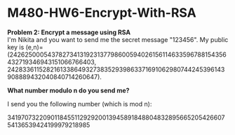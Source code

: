 M480-HW6-Encrypt-With-RSA
=========================

<b>Problem 2: Encrypt a message using RSA </b><br>
I'm Nikita and you want to send me the secret message "123456". My public key is (e,n)=(242625000543782734131923137798600594026156114633596788154356432719346943151066766403, 242833611528216133864932738352939863371691062980744245396143908889432040840714260647). 

<b>What number modulo n do you send me?</b>

I send you the following number (which is mod n): <br>

34197073220901184551129292001394589184880483289566520542660754136539424199979218985
